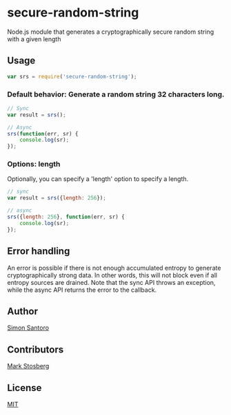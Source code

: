 # secure-random-string

Node.js module that generates a cryptographically secure random string with a given length

## Usage

```javascript
var srs = require('secure-random-string');
```

### Default behavior: Generate a random string 32 characters long.

```javascript
// Sync
var result = srs();

// Async
srs(function(err, sr) {
	console.log(sr);
});

```

### Options: length

Optionally, you can specify a 'length' option to specify a length.

```javascript
// sync
var result = srs({length: 256});

// async
srs({length: 256}, function(err, sr) {
	console.log(sr);
});
```

## Error handling


An error is possible if there is not enough accumulated entropy to generate cryptographically strong data. In other words, this will not block even if all entropy sources are drained. Note that the sync API throws an exception, while
the async API returns the error to the callback.

## Author

 [Simon Santoro](https://github.com/S2-)

## Contributors

 [Mark Stosberg](https://github.com/markstos)

## License

[MIT](https://github.com/aheckmann/node-ses/blob/master/LICENSE)

